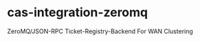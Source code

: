 cas-integration-zeromq
======================

ZeroMQ/JSON-RPC Ticket-Registry-Backend For WAN Clustering
